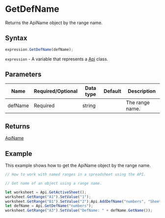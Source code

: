 # GetDefName

Returns the ApiName object by the range name.

## Syntax

```javascript
expression.GetDefName(defName);
```

`expression` - A variable that represents a [Api](../Api.md) class.

## Parameters

| **Name** | **Required/Optional** | **Data type** | **Default** | **Description** |
| ------------- | ------------- | ------------- | ------------- | ------------- |
| defName | Required | string |  | The range name. |

## Returns

[ApiName](../../ApiName/ApiName.md)

## Example

This example shows how to get the ApiName object by the range name.

```javascript editor-xlsx
// How to work with named ranges in a spreadsheet using the API.

// Get name of an object using a range name. 

let worksheet = Api.GetActiveSheet();
worksheet.GetRange("A1").SetValue("1");
worksheet.GetRange("B1").SetValue("2");Api.AddDefName("numbers", "Sheet1!$A$1:$B$1");
let defName = Api.GetDefName("numbers");
worksheet.GetRange("A3").SetValue("DefName: " + defName.GetName());
```
